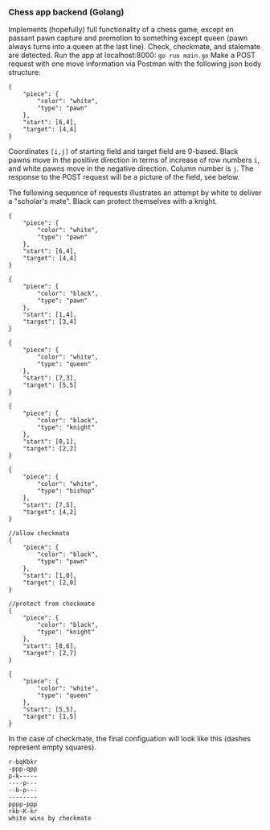 ### Chess app backend (Golang)

Implements (hopefully) full functionality of a chess game, except en passant pawn capture and promotion to something except queen (pawn always turns into a queen at the last line). Check, checkmate, and stalemate are detected. 
Run the app at localhost:8000: `go run main.go`
Make a POST request with one move information via Postman with the following json body structure:
```
{
    "piece": {
        "color": "white",
        "type": "pawn"
    },
    "start": [6,4],
    "target": [4,4]
}
```

Coordinates `[i,j]` of starting field and target field are 0-based. Black pawns move in the positive direction in terms of increase of row numbers `i`, and white pawns move in the negative direction. Column number is `j`.
The response to the POST request will be a picture of the field, see below. 

The following sequence of requests illustrates an attempt by white to deliver a "scholar's mate". Black can protect themselves with a knight. 

```
{
    "piece": {
        "color": "white",
        "type": "pawn"
    },
    "start": [6,4],
    "target": [4,4]
}

{
    "piece": {
        "color": "black",
        "type": "pawn"
    },
    "start": [1,4],
    "target": [3,4]
}

{
    "piece": {
        "color": "white",
        "type": "queen"
    },
    "start": [7,3],
    "target": [5,5]
}

{
    "piece": {
        "color": "black",
        "type": "knight"
    },
    "start": [0,1],
    "target": [2,2]
}

{
    "piece": {
        "color": "white",
        "type": "bishop"
    },
    "start": [7,5],
    "target": [4,2]
}

//allow checkmate
{
    "piece": {
        "color": "black",
        "type": "pawn"
    },
    "start": [1,0],
    "target": [2,0]
}

//protect from checkmate
{
    "piece": {
        "color": "black",
        "type": "knight"
    },
    "start": [0,6],
    "target": [2,7]
}

{
    "piece": {
        "color": "white",
        "type": "queen"
    },
    "start": [5,5],
    "target": [1,5]
}
```

In the case of checkmate, the final configuation will look like this (dashes represent empty squares). 
```
r-bqKbkr
-ppp-qpp
p-k-----
----p---
--b-p---
--------
pppp-ppp
rkb-K-kr
white wins by checkmate
```

